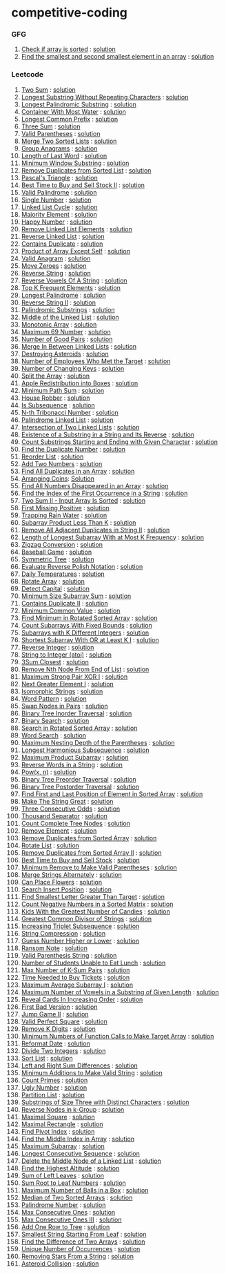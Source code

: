 ﻿# competitive-coding

### GFG
1. [Check if array is sorted](https://www.geeksforgeeks.org/problems/check-if-an-array-is-sorted0701/1) : [solution](gfg/CheckIfArrayIsSorted/)
2. [Find the smallest and second smallest element in an array](https://www.geeksforgeeks.org/problems/find-the-smallest-and-second-smallest-element-in-an-array3226/1) : [solution](gfg/FindTheSmallestAndSecondSmallestElementInAnArray/)

### Leetcode
1. [Two Sum](https://leetcode.com/problems/two-sum/) : [solution](leetcode/1_TwoSum)
2. [Longest Substring Without Repeating Characters](https://leetcode.com/problems/longest-substring-without-repeating-characters/) : [solution](leetcode/3_LongestSubstringWithoutRepeatingCharacters)
3. [Longest Palindromic Substring](https://leetcode.com/problems/longest-palindromic-substring/) : [solution](leetcode/5_LongestPalindromicSubstring)
4. [Container With Most Water](https://leetcode.com/problems/container-with-most-water/) : [solution](leetcode/11_ContainerWithMostWater)
5. [Longest Common Prefix](https://leetcode.com/problems/longest-common-prefix) : [solution](leetcode/14_LongestCommonPrefix)
6. [Three Sum](https://leetcode.com/problems/3sum/) : [solution](leetcode/15_3Sum)
7. [Valid Parentheses](https://leetcode.com/problems/valid-parentheses/) : [solution](leetcode/20_ValidParenthese)
8. [Merge Two Sorted Lists](https://leetcode.com/problems/merge-two-sorted-lists/) : [solution](leetcode/21_MergeTwoSortedLists/)
9. [Group Anagrams](https://leetcode.com/problems/group-anagrams/) : [solution](leetcode/49_groupAnagram)
10. [Length of Last Word](https://leetcode.com/problems/length-of-last-word/) : [solution](leetcode/58_LengthOfLastWord)
11. [Minimum Window Substring](https://leetcode.com/problems/minimum-window-substring/) : [solution](leetcode/76_Minimum%20WindowSubstring)
12. [Remove Duplicates from Sorted List](https://leetcode.com/problems/remove-duplicates-from-sorted-list/) : [solution](leetcode/83_RemoveDuplicatesFromSortedList/)
13. [Pascal's Triangle](https://leetcode.com/problems/pascals-triangle/) : [solution](leetcode/118_PascalsTriangle)
14. [Best Time to Buy and Sell Stock II](https://leetcode.com/problems/best-time-to-buy-and-sell-stock-ii/) : [solution](leetcode/122_BestTimeToBuyAndSellStockII)
15. [Valid Palindrome](https://leetcode.com/problems/valid-palindrome/) : [solution](leetcode/125_ValidPalindrome)
16. [Single Number](https://leetcode.com/problems/single-number/) : [solution](leetcode/136_SingleNumber)
17. [Linked List Cycle](https://leetcode.com/problems/linked-list-cycle/) : [solution](leetcode/141_LinkedListCycle/)
18. [Majority Element](https://leetcode.com/problems/majority-element) : [solution](leetcode/169_MajorityElement)
19. [Happy Number](https://leetcode.com/problems/happy-number/) : [solution](leetcode/202_HappyNumber)
20. [Remove Linked List Elements](https://leetcode.com/problems/remove-linked-list-elements/) : [solution](leetcode/203_RemoveLinkedListElements/)
21. [Reverse Linked List](https://leetcode.com/problems/reverse-linked-list/) : [solution](leetcode/206_ReverseLinkedList/)
22. [Contains Duplicate](https://leetcode.com/problems/contains-duplicate/) : [solution](leetcode/2126_DestroyingAsteroids/)
23. [Product of Array Except Self](https://leetcode.com/problems/product-of-array-except-self/) : [solution](leetcode/238_ProductOfArrayExceptSelf/)
24. [Valid Anagram](https://leetcode.com/problems/valid-anagram/) : [solution](leetcode/242_ValidAnagram/)
25. [Move Zeroes](https://leetcode.com/problems/move-zeroes) : [solution](leetcode/283_MoveZeroes)
26. [Reverse String](https://leetcode.com/problems/reverse-string/) : [solution](leetcode/344_ReverseString)
27. [Reverse Vowels Of A String](https://leetcode.com/problems/reverse-vowels-of-a-string) : [solution](leetcode/345_ReverseVowelsOfAString)
28. [Top K Frequent Elements](https://leetcode.com/problems/top-k-frequent-elements/) : [solution](leetcode/347_TopKFrequentElements/)
29. [Longest Palindrome](https://leetcode.com/problems/longest-palindrome/) : [solution](leetcode/409_LongestPalindrome/)
30. [Reverse String II](https://leetcode.com/problems/reverse-string-ii/) : [solution](leetcode/541_ReverseStringII)
31. [Palindromic Substrings](https://leetcode.com/problems/palindromic-substrings) : [solution](leetcode/647_PalindromicSubstrings)
32. [Middle of the Linked List](https://leetcode.com/problems/middle-of-the-linked-list/) : [solution](leetcode//876_MiddleOfTheLinkedList/)
33. [Monotonic Array](https://leetcode.com/problems/monotonic-array/) : [solution](leetcode/896_MonotonicArray)
34. [Maximum 69 Number](https://leetcode.com/problems/maximum-69-number/) : [solution](leetcode/1323_Maximum69Number/)
35. [Number of Good Pairs](https://leetcode.com/problems/number-of-good-pairs/) : [solution](leetcode/1512_NumberOfGoodPairs/)
36. [Merge In Between Linked Lists](https://leetcode.com/problems/merge-in-between-linked-lists/) : [solution](leetcode/1669_MergeInBetweenLinkedLists/)
37. [Destroying Asteroids](https://leetcode.com/problems/destroying-asteroids/) : [solution](leetcode/2126_DestroyingAsteroids/)
38. [Number of Employees Who Met the Target](https://leetcode.com/problems/number-of-employees-who-met-the-target/) : [solution](leetcode/2798_NumberOfEmployeesWhoMetTheTarget/)
39. [Number of Changing Keys](https://leetcode.com/problems/number-of-changing-keys/) : [solution](leetcode/3019_NumberOfChangingKeys/)
40. [Split the Array](https://leetcode.com/problems/split-the-array/) : [solution](leetcode/3046_SplitTheArray/)
41. [Apple Redistribution into Boxes](https://leetcode.com/problems/apple-redistribution-into-boxes/) : [solution](leetcode/3074_AppleRedistributionIntoBoxes/)
42. [Minimum Path Sum](https://leetcode.com/problems/minimum-path-sum/) : [solution](leetcode/64_MinimumPathSum/)
43. [House Robber](https://leetcode.com/problems/house-robber/) : [solution](leetcode/198_HouseRobber/)
44. [Is Subsequence](https://leetcode.com/problems/is-subsequence/) : [solution](leetcode/392_IsSubsequence/)
45. [N-th Tribonacci Number](https://leetcode.com/problems/n-th-tribonacci-number/) : [solution](leetcode/1137_N-thTribonacciNumber/)
46. [Palindrome Linked List](https://leetcode.com/problems/palindrome-linked-list/) : [solution](leetcode/234_PalindromeLinkedList/)
47. [Intersection of Two Linked Lists](https://leetcode.com/problems/intersection-of-two-linked-lists/) : [solution](leetcode/160_IntersectionOfTwoLinkedLists/)
48. [Existence of a Substring in a String and Its Reverse](https://leetcode.com/problems/existence-of-a-substring-in-a-string-and-its-reverse/) : [solution](leetcode/3083_ExistenceOfASubstringInAStringAndItsReverse/)
49. [Count Substrings Starting and Ending with Given Character](https://leetcode.com/problems/count-substrings-starting-and-ending-with-given-character/) : [solution](leetcode/3084_CountSubstringsStartingAndEndingWithGivenCharacter/)
50. [Find the Duplicate Number](https://leetcode.com/problems/find-the-duplicate-number/) : [solution](leetcode/287_FindTheDuplicateNumber/)
51. [Reorder List](https://leetcode.com/problems/reorder-list/) : [solution](leetcode/143_ReorderList/)
52. [Add Two Numbers](https://leetcode.com/problems/add-two-numbers/) : [solution](leetcode/2_AddTwoNumbers/)
53. [Find All Duplicates in an Array](https://leetcode.com/problems/find-all-duplicates-in-an-array/) : [solution](leetcode/442_FindAllDuplicatesInAnArray/)
54. [Arranging Coins](https://leetcode.com/problems/arranging-coins/): [Solution](leetcode/441_ArrangingCoins/)
55. [Find All Numbers Disappeared in an Array](https://leetcode.com/problems/find-all-numbers-disappeared-in-an-array/) : [solution](leetcode/448_FindAllNumbersDisappearedInAnArray/)
56. [Find the Index of the First Occurrence in a String](https://leetcode.com/problems/find-the-index-of-the-first-occurrence-in-a-string/) : [solution](leetcode/28_FindTheIndexOfTheFirstOccurrenceInAString/)
57. [Two Sum II - Input Array Is Sorted](https://leetcode.com/problems/two-sum-ii-input-array-is-sorted/) : [solution](leetcode/167_TwoSum_II_InputArrayIsSorted/)
58. [First Missing Positive](https://leetcode.com/problems/first-missing-positive/) : [solution](leetcode/41_FirstMissingPositive/)
59. [Trapping Rain Water](https://leetcode.com/problems/trapping-rain-water/) : [solution](leetcode/42_TrappingRainWater/)
60. [Subarray Product Less Than K](https://leetcode.com/problems/subarray-product-less-than-k) : [solution](leetcode/713_SubarrayProductLessThanK/)
61. [Remove All Adjacent Duplicates in String II](https://leetcode.com/problems/remove-all-adjacent-duplicates-in-string-ii/) : [solution](leetcode/1209_RemoveAllAdjacentDuplicatesInStringII/)
62. [Length of Longest Subarray With at Most K Frequency](https://leetcode.com/problems/length-of-longest-subarray-with-at-most-k-frequency) : [solution](leetcode/2958_LengthOfLongestSubarrayWithAtMostKFrequency/)
63. [Zigzag Conversion](https://leetcode.com/problems/zigzag-conversion/) : [solution](leetcode/6_ZigzagConversion)
64. [Baseball Game](https://leetcode.com/problems/baseball-game/) : [solution](leetcode/682_BaseballGame/)
65. [Symmetric Tree](https://leetcode.com/problems/symmetric-tree) : [solution](leetcode/101_SymmetricTree/)
66. [Evaluate Reverse Polish Notation](https://leetcode.com/problems/evaluate-reverse-polish-notation/) : [solution](leetcode/150_EvaluateReversePolishNotation/)
67. [Daily Temperatures](https://leetcode.com/problems/daily-temperatures/) : [solution](leetcode/739_DailyTemperatures/)
68. [Rotate Array](https://leetcode.com/problems/rotate-array/description) : [solution](leetcode/189_RotateArray)
69. [Detect Capital](https://leetcode.com/problems/detect-capital/) : [solution](leetcode/520_DetectCapital/)
70. [Minimum Size Subarray Sum](https://leetcode.com/problems/minimum-size-subarray-sum/) : [solution](leetcode/209_MinimiumSizeSubarraySum/)
71. [Contains Duplicate II](https://leetcode.com/problems/contains-duplicate-ii/) : [solution](leetcode/219_ContainsDuplicateII/)
72. [Minimum Common Value](https://leetcode.com/problems/minimum-common-value/) : [solution](leetcode/2540_MinimiumCommonValue/)
73. [Find Minimum in Rotated Sorted Array](https://leetcode.com/problems/find-minimum-in-rotated-sorted-array/) : [solution](leetcode/153_FindMinimiumInRotatedSortedArray/)
74. [Count Subarrays With Fixed Bounds](https://leetcode.com/problems/count-subarrays-with-fixed-bounds/) : [solution](leetcode/2444_CountSubarraysWithFixedBounds/)
75. [Subarrays with K Different Integers](https://leetcode.com/problems/subarrays-with-k-different-integers) : [solution](leetcode/992_SubarraysWithKDifferentIntegers/)
76. [Shortest Subarray With OR at Least K I]() : [solution](leetcode/3095_ShortestSubarrayWithORAtLeastKI/)
77. [Reverse Integer](https://leetcode.com/problems/reverse-integer/) : [solution](leetcode/7_ReverseInteger/)
78. [String to Integer (atoi)](https://leetcode.com/problems/string-to-integer-atoi/) : [solution](leetcode/8_StringToInteger(atoi)/)
79. [3Sum Closest](https://leetcode.com/problems/3sum-closest/) : [solution](leetcode/16_3SumClosest/)
80. [Remove Nth Node From End of List](https://leetcode.com/problems/remove-nth-node-from-end-of-list/) : [solution](leetcode/19_RemoveNthNodeFromEndOfList/)
81. [Maximum Strong Pair XOR I](https://leetcode.com/problems/maximum-strong-pair-xor-i/) : [solution](leetcode/2932_MaximumStrongPairXOR_I/)
82. [Next Greater Element I](https://leetcode.com/problems/next-greater-element-i/) : [solution](leetcode/496_NextGreaterElementI/)
83. [Isomorphic Strings](https://leetcode.com/problems/isomorphic-strings/) : [solution](leetcode/205_IsomorphicStrings/)
84. [Word Pattern](https://leetcode.com/problems/word-pattern/) : [solution](leetcode/290_WordPattern/)
85. [Swap Nodes in Pairs](https://leetcode.com/problems/swap-nodes-in-pairs/) : [solution](leetcode/24_SwapNodesInPairs/)
86. [Binary Tree Inorder Traversal](https://leetcode.com/problems/binary-tree-inorder-traversal/) : [solution](leetcode/94_BinaryTreeInorderTraversal/)
87. [Binary Search](https://leetcode.com/problems/binary-search/) : [solution](leetcode/704_BinarySearch/)
88. [Search in Rotated Sorted Array](https://leetcode.com/problems/search-in-rotated-sorted-array/) : [solution](leetcode/33_SearchInRotatedSortedArray/)
89. [Word Search](https://leetcode.com/problems/word-search) : [solution](leetcode/79_WordSearch/)
90. [Maximum Nesting Depth of the Parentheses](https://leetcode.com/problems/maximum-nesting-depth-of-the-parentheses/) : [solution](leetcode/1614_MaximumNestingDepthOfTheParentheses/)
91. [Longest Harmonious Subsequence](https://leetcode.com/problems/longest-harmonious-subsequence/) : [solution](leetcode/594_LongestHarmoniousSubsequence/)
92. [Maximum Product Subarray](https://leetcode.com/problems/maximum-product-subarray/) : [solution](leetcode/152_MaximumProductSubarray/)
93. [Reverse Words in a String](https://leetcode.com/problems/reverse-words-in-a-string) : [solution](leetcode/151_ReverseWordsInAString/)
94. [Pow(x, n)](https://leetcode.com/problems/powx-n/) : [solution](leetcode/50_Pow(x,%20n)/)
95. [Binary Tree Preorder Traversal](https://leetcode.com/problems/binary-tree-preorder-traversal/) : [solution](leetcode/144_BinaryTreePreorderTraversal/)
96. [Binary Tree Postorder Traversal](https://leetcode.com/problems/binary-tree-postorder-traversal/) : [solution](leetcode/145_BinaryTreePostorderTraversal/)
97. [Find First and Last Position of Element in Sorted Array](https://leetcode.com/problems/find-first-and-last-position-of-element-in-sorted-array/) : [solution](leetcode/34_FindFirstAndLastPositionOfElementInSortedArray/)
98. [Make The String Great](https://leetcode.com/problems/make-the-string-great/) : [solution](leetcode/1544_MakeTheStringGreat)
99. [Three Consecutive Odds](https://leetcode.com/problems/three-consecutive-odds/) : [solution](leetcode/1550_ThreeConsecutiveOdds/)
100. [Thousand Separator](https://leetcode.com/problems/thousand-separator) : [solution](leetcode/1556_ThousandSeparator/)
101. [Count Complete Tree Nodes](https://leetcode.com/problems/count-complete-tree-nodes/) : [solution](leetcode/222_CountCompleteTreeNodes/)
102. [Remove Element](https://leetcode.com/problems/remove-element/) : [solution](leetcode/27_RemoveElement/)
103. [Remove Duplicates from Sorted Array](https://leetcode.com/problems/remove-duplicates-from-sorted-array) : [solution](leetcode/26_RemoveDuplicatesFromSortedArray/)
104. [Rotate List](https://leetcode.com/problems/rotate-list/) : [solution](leetcode/61_RotateList/)
105. [Remove Duplicates from Sorted Array II](https://leetcode.com/problems/remove-duplicates-from-sorted-array-ii) : [solution](leetcode/80_RemoveDuplicatesFromSortedArrayII/)
106. [Best Time to Buy and Sell Stock](https://leetcode.com/problems/best-time-to-buy-and-sell-stock) : [solution](leetcode/121_BestTimeToBuyAndSellStock/) 
107. [Minimum Remove to Make Valid Parentheses](https://leetcode.com/problems/minimum-remove-to-make-valid-parentheses) : [solution](leetcode/1249_MinimumRemoveToMakeValidParentheses/)
108. [Merge Strings Alternately](https://leetcode.com/problems/merge-strings-alternately) : [solution](leetcode/1768_MergeStringsAlternately/)
109. [Can Place Flowers](https://leetcode.com/problems/can-place-flowers) : [solution](leetcode/605_CanPlaceFlowers/)
110. [Search Insert Position](https://leetcode.com/problems/search-insert-position/) : [solution](leetcode/35_SearchInsertPosition/)
111. [Find Smallest Letter Greater Than Target](https://leetcode.com/problems/find-smallest-letter-greater-than-target/) : [solution](leetcode/744_FindSmallestLetterGreaterThanTarget/)
112. [Count Negative Numbers in a Sorted Matrix](https://leetcode.com/problems/count-negative-numbers-in-a-sorted-matrix) : [solution](leetcode/1351_CountNegativeNumbersInASortedMatrix/)
113. [Kids With the Greatest Number of Candies](https://leetcode.com/problems/kids-with-the-greatest-number-of-candies) : [solution](leetcode/1431_KidsWithTheGreatestNumberOfCandies/)
114. [Greatest Common Divisor of Strings](https://leetcode.com/problems/greatest-common-divisor-of-strings/) : [solution](leetcode/1071_GreatestCommonDivisorOfStrings/)
115. [Increasing Triplet Subsequence](https://leetcode.com/problems/increasing-triplet-subsequence) : [solution](leetcode/334_IncreasingTripletSubsequence/)
116. [String Compression](https://leetcode.com/problems/string-compression/description) : [solution](leetcode/443_StringCompression/)
117. [Guess Number Higher or Lower](https://leetcode.com/problems/guess-number-higher-or-lower) : [solution](leetcode/374_GuessNumberHigherOrLower/)
118. [Ransom Note](https://leetcode.com/problems/ransom-note) : [solution](leetcode/383_RansomNote/)
119. [Valid Parenthesis String](https://leetcode.com/problems/valid-parenthesis-string/) : [solution](leetcode/678_ValidParenthesisString/)
120. [Number of Students Unable to Eat Lunch](https://leetcode.com/problems/number-of-students-unable-to-eat-lunch) : [solution](leetcode/1700_NumberOfStudentsUnableToEatLunch/)
121. [Max Number of K-Sum Pairs](https://leetcode.com/problems/max-number-of-k-sum-pairs) : [solution](leetcode/1679_MaxNumberOfK-SumPairs/)
122. [Time Needed to Buy Tickets](https://leetcode.com/problems/time-needed-to-buy-tickets) : [solution](leetcode/2073_TimeNeededToBuyTickets/)
123. [Maximum Average Subarray I](https://leetcode.com/problems/maximum-average-subarray-i) : [solution](leetcode/643_MaximumAverageSubarrayI/)
124. [Maximum Number of Vowels in a Substring of Given Length](https://leetcode.com/problems/maximum-number-of-vowels-in-a-substring-of-given-length) : [solution](leetcode/1456_MaximumNumberOfVowelsInASubstringOfGivenLength/)
125. [Reveal Cards In Increasing Order](https://leetcode.com/problems/reveal-cards-in-increasing-order/) : [solution](leetcode/950_RevealCardsInIncreasingOrder/)
126. [First Bad Version](https://leetcode.com/problems/first-bad-version) : [solution](leetcode/278_FirstBadVersion/)
127. [ Jump Game II](https://leetcode.com/problems/jump-game-ii/description/) : [solution](leetcode/45_JumpGameII/) 
128. [Valid Perfect Square](https://leetcode.com/problems/valid-perfect-square) : [solution](leetcode/367_ValidPerfectSquare/)
129. [Remove K Digits](https://leetcode.com/problems/remove-k-digits) : [solution](leetcode/402_RemoveKDigits/)
130. [Minimum Numbers of Function Calls to Make Target Array](https://leetcode.com/problems/minimum-numbers-of-function-calls-to-make-target-array) : [solution](/leetcode/1558_MinimumNumbersOfFunctionCallsToMakeTargetArray/)
131. [Reformat Date](https://leetcode.com/problems/reformat-date/description/) : [solution](leetcode/1507_ReformatDate/)
132. [Divide Two Integers](https://leetcode.com/problems/divide-two-integers/) : [solution](leetcode/29_DivideTwoIntegers/)
133. [Sort List](https://leetcode.com/problems/sort-list) : [solution](leetcode/148_SortList/)
134. [Left and Right Sum Differences](https://leetcode.com/problems/left-and-right-sum-differences/) : [solution](leetcode/2574_LeftAndRightSumDifferences/)
135. [Minimum Additions to Make Valid String](https://leetcode.com/problems/minimum-additions-to-make-valid-string) : [solution](leetcode/2645_MinimumAdditionsToMakeValidString/)
136. [Count Primes](https://leetcode.com/problems/count-primes) : [solution](leetcode/204_CountPrimes/)
137. [Ugly Number](https://leetcode.com/problems/ugly-number/) : [solution](leetcode/263_UglyNumber/)
138. [Partition List](https://leetcode.com/problems/partition-list/) : [solution](leetcode/86_PartitionList/)
139. [Substrings of Size Three with Distinct Characters](https://leetcode.com/problems/substrings-of-size-three-with-distinct-characters) : [solution](leetcode/1876_SubstringsOfSizeThreeWithDistinctCharacters/)
140. [Reverse Nodes in k-Group](https://leetcode.com/problems/reverse-nodes-in-k-group) : [solution](leetcode/25_ReverseNodesInK-Group/)
141. [Maximal Square](https://leetcode.com/problems/maximal-square) : [solution](leetcode/221_MaximalSquare/)
142. [Maximal Rectangle](https://leetcode.com/problems/maximal-rectangle) : [solution](leetcode/85_MaximalRectangle/)
143. [Find Pivot Index](https://leetcode.com/problems/find-pivot-index) : [solution](leetcode/724_FindPivotIndex/)
144. [Find the Middle Index in Array](https://leetcode.com/problems/find-the-middle-index-in-array/) : [solution](leetcode/1991_FindTheMiddleIndexInArray/)
145. [Maximum Subarray](https://leetcode.com/problems/maximum-subarray/) : [solution](leetcode/53_MaximumSubarray/)
146. [Longest Consecutive Sequence](https://leetcode.com/problems/longest-consecutive-sequence) : [solution](leetcode/128_LongestConsecutiveSequence/)
147. [Delete the Middle Node of a Linked List](https://leetcode.com/problems/delete-the-middle-node-of-a-linked-list) : [solution](leetcode/2095_DeleteTheMiddleNodeOfALinkedList/)
148. [Find the Highest Altitude](https://leetcode.com/problems/find-the-highest-altitude) : [solution](leetcode/1732_FindTheHighestAltitude/)
149. [Sum of Left Leaves](https://leetcode.com/problems/sum-of-left-leaves) : [solution](leetcode/404_SumOfLeftLeaves/)
150. [Sum Root to Leaf Numbers](https://leetcode.com/problems/sum-root-to-leaf-numbers) : [solution](leetcode/129_SumRootToLeafNumbers/)
151. [Maximum Number of Balls in a Box](https://leetcode.com/problems/maximum-number-of-balls-in-a-box/) : [solution](leetcode/1742_MaximumNumberOfBallsInABox/)
152. [Median of Two Sorted Arrays](https://leetcode.com/problems/median-of-two-sorted-arrays/) : [solution](leetcode/4_MedianOfTwoSortedArrays/)
153. [Palindrome Number](https://leetcode.com/problems/palindrome-number) : [solution](leetcode/9_PalindromeNumber/)
154. [Max Consecutive Ones](https://leetcode.com/problems/max-consecutive-ones/) : [solution](leetcode/485_MaxConsecutiveOnes/)
155. [Max Consecutive Ones III](https://leetcode.com/problems/max-consecutive-ones-iii) : [solution](leetcode/1004_MaxConsecutiveOnesIII/)
156. [Add One Row to Tree](https://leetcode.com/problems/add-one-row-to-tree) : [solution](leetcode/623_AddOneRowToTree/)
157. [Smallest String Starting From Leaf](https://leetcode.com/problems/smallest-string-starting-from-leaf) : [solution](leetcode/988_SmallestStringStartingFromLeaf/)
158. [Find the Difference of Two Arrays](https://leetcode.com/problems/find-the-difference-of-two-arrays/) : [solution](leetcode/2215_FindTheDifferenceOfTwoArrays/)
159. [Unique Number of Occurrences](https://leetcode.com/problems/unique-number-of-occurrences) : [solution](leetcode/1207_UniqueNumberOfOccurrences/)
160. [Removing Stars From a String](https://leetcode.com/problems/removing-stars-from-a-string) : [solution](leetcode/2390_RemovingStarsFromAString/)
161. [Asteroid Collision](https://leetcode.com/problems/asteroid-collision) : [solution](leetcode/735_AsteroidCollision/)